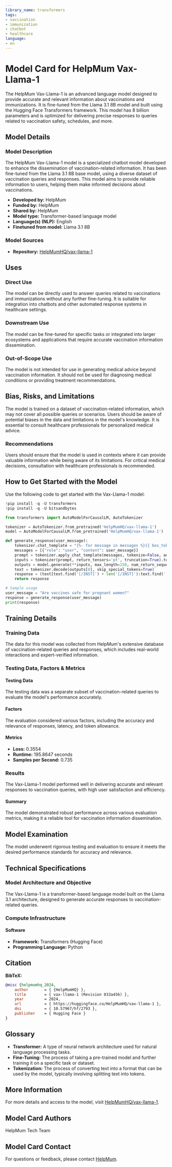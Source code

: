 ```yaml
---
library_name: transformers
tags:
- vaccination
- immunization
- chatbot
- healthcare
language:
- en
---
```


# Model Card for HelpMum Vax-Llama-1

The HelpMum Vax-Llama-1 is an advanced language model designed to provide accurate and relevant information about vaccinations and immunizations. It is fine-tuned from the Llama 3.1 8B model and built using the Hugging Face Transformers framework. This model has 8 billion parameters and is optimized for delivering precise responses to queries related to vaccination safety, schedules, and more.

## Model Details

### Model Description

The HelpMum Vax-Llama-1 model is a specialized chatbot model developed to enhance the dissemination of vaccination-related information. It has been fine-tuned from the Llama 3.1 8B base model, using a diverse dataset of vaccination queries and responses. This model aims to provide reliable information to users, helping them make informed decisions about vaccinations.

- **Developed by:** HelpMum
- **Funded by:** HelpMum
- **Shared by:** HelpMum
- **Model type:** Transformer-based language model
- **Language(s) (NLP):** English
- **Finetuned from model:** Llama 3.1 8B

### Model Sources

- **Repository:** [HelpMumHQ/vax-llama-1](https://huggingface.co/HelpMumHQ/vax-llama-1)

## Uses

### Direct Use

The model can be directly used to answer queries related to vaccinations and immunizations without any further fine-tuning. It is suitable for integration into chatbots and other automated response systems in healthcare settings.

### Downstream Use

The model can be fine-tuned for specific tasks or integrated into larger ecosystems and applications that require accurate vaccination information dissemination.

### Out-of-Scope Use

The model is not intended for use in generating medical advice beyond vaccination information. It should not be used for diagnosing medical conditions or providing treatment recommendations.

## Bias, Risks, and Limitations

The model is trained on a dataset of vaccination-related information, which may not cover all possible queries or scenarios. Users should be aware of potential biases in the data and limitations in the model's knowledge. It is essential to consult healthcare professionals for personalized medical advice.

### Recommendations

Users should ensure that the model is used in contexts where it can provide valuable information while being aware of its limitations. For critical medical decisions, consultation with healthcare professionals is recommended.

## How to Get Started with the Model

Use the following code to get started with the Vax-Llama-1 model:

```python
!pip install -q -U transformers
!pip install -q -U bitsandbytes

from transformers import AutoModelForCausalLM, AutoTokenizer

tokenizer = AutoTokenizer.from_pretrained('HelpMumHQ/vax-llama-1')
model = AutoModelForCausalLM.from_pretrained('HelpMumHQ/vax-llama-1')

def generate_response(user_message):
    tokenizer.chat_template = "{%- for message in messages %}{{ bos_token + '[INST] ' + message['content'] + ' [/INST]' if message['role'] == 'user' else ' ' + message['content'] + ' ' + eos_token }}{%- endfor %}"
    messages = [{"role": "user", "content": user_message}]
    prompt = tokenizer.apply_chat_template(messages, tokenize=False, add_generation_prompt=True)
    inputs = tokenizer(prompt, return_tensors='pt', truncation=True).to("cuda")
    outputs = model.generate(**inputs, max_length=150, num_return_sequences=1)
    text = tokenizer.decode(outputs[0], skip_special_tokens=True)
    response = (text[text.find('[/INST]') + len('[/INST]'):text.find('[INST]', text.find('[/INST]') + len('[/INST]'))] if text.find('[INST]', text.find('[/INST]') + len('[/INST]')) != -1 else text[text.find('[/INST]') + len('[/INST]'):]).strip().split('[/INST]')[0].strip()
    return response

# Sample usage
user_message = "Are vaccines safe for pregnant women?"
response = generate_response(user_message)
print(response)
```

## Training Details

### Training Data

The data for this model was collected from HelpMum's extensive database of vaccination-related queries and responses, which includes real-world interactions and expert-verified information.

### Testing Data, Factors & Metrics

#### Testing Data

The testing data was a separate subset of vaccination-related queries to evaluate the model's performance accurately.

#### Factors

The evaluation considered various factors, including the accuracy and relevance of responses, latency, and token allowance.

#### Metrics

- **Loss:** 0.3554
- **Runtime:** 195.8647 seconds
- **Samples per Second:** 0.735

### Results

The Vax-Llama-1 model performed well in delivering accurate and relevant responses to vaccination queries, with high user satisfaction and efficiency.

#### Summary

The model demonstrated robust performance across various evaluation metrics, making it a reliable tool for vaccination information dissemination.

## Model Examination

The model underwent rigorous testing and evaluation to ensure it meets the desired performance standards for accuracy and relevance.

## Technical Specifications

### Model Architecture and Objective

The Vax-Llama-1 is a transformer-based language model built on the Llama 3.1 architecture, designed to generate accurate responses to vaccination-related queries.

### Compute Infrastructure

#### Software

- **Framework:** Transformers (Hugging Face)
- **Programming Language:** Python

## Citation

**BibTeX:**

```bibtex
@misc {helpmumhq_2024,
    author       = { {HelpMumHQ} },
    title        = { vax-llama-1 (Revision 033a456) },
    year         = 2024,
    url          = { https://huggingface.co/HelpMumHQ/vax-llama-1 },
    doi          = { 10.57967/hf/2793 },
    publisher    = { Hugging Face }
}
```

## Glossary

- **Transformer:** A type of neural network architecture used for natural language processing tasks.
- **Fine-Tuning:** The process of taking a pre-trained model and further training it on a specific task or dataset.
- **Tokenization:** The process of converting text into a format that can be used by the model, typically involving splitting text into tokens.

## More Information

For more details and access to the model, visit [HelpMumHQ/vax-llama-1](https://huggingface.co/HelpMumHQ/vax-llama-1).

## Model Card Authors

HelpMum Tech Team

## Model Card Contact

For questions or feedback, please contact [HelpMum](mailto:tech@helpmum.org).
